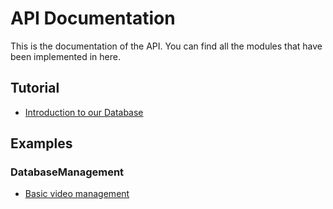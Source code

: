 # API Documentation
This is the documentation of the API. You can find all the modules that 
have been implemented in here. 

## Tutorial 
- [Introduction to our Database]()
## Examples
### DatabaseManagement
- [Basic video management](../examples/DBM/DatabaseManagement/videoInsertionRetrivalAndDeletion.py)

